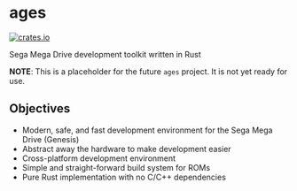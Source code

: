 # ages

[![crates.io][crate-badge]][crate]

[crate]: https://crates.io/crates/ages
[crate-badge]: https://img.shields.io/crates/v/ages?style=for-the-badge&color=%232d6cb1

Sega Mega Drive development toolkit written in Rust

**NOTE**: This is a placeholder for the future `ages` project. It is not yet ready for use.

## Objectives

- Modern, safe, and fast development environment for the Sega Mega Drive (Genesis)
- Abstract away the hardware to make development easier
- Cross-platform development environment
- Simple and straight-forward build system for ROMs
- Pure Rust implementation with no C/C++ dependencies
